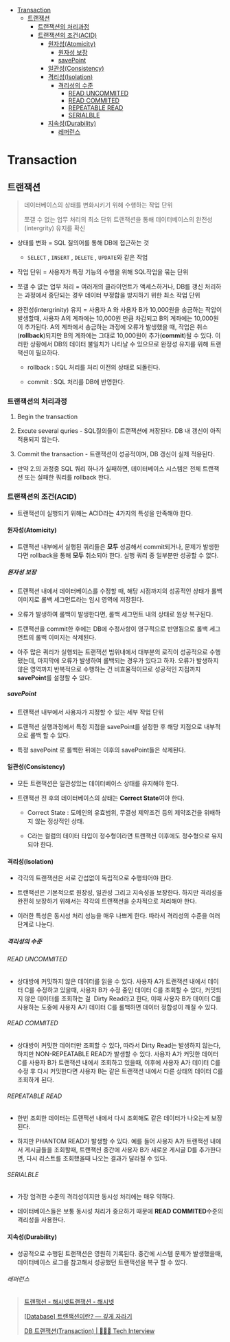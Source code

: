- [Transaction](#transaction)
  - [트랜잭션](#트랜잭션)
    - [트랜잭션의 처리과정](#트랜잭션의-처리과정)
    - [트랜잭션의 조건(ACID)](#트랜잭션의-조건acid)
      - [원자성(Atomicity)](#원자성atomicity)
        - [원자성 보장](#원자성-보장)
        - [savePoint](#savepoint)
      - [일관성(Consistency)](#일관성consistency)
      - [격리성(Isolation)](#격리성isolation)
        - [격리성의 수준](#격리성의-수준)
          - [READ UNCOMMITED](#read-uncommited)
          - [READ COMMITED](#read-commited)
          - [REPEATABLE READ](#repeatable-read)
          - [SERIALBLE](#serialble)
      - [지속성(Durability)](#지속성durability)
          - [레퍼런스](#레퍼런스)
# Transaction

## 트랜잭션

> 데이터베이스의 상태를 변화시키기 위해 수행하는 작업 단위
> 
> 쪼갤 수 없는 업무 처리의 최소 단위
> 트랜잭션을 통해 데이터베이스의 완전성(intergrity) 유지를 확신

- 상태를 변화 = SQL 질의어를 통해 DB에 접근하는 것
  
  - `SELECT` , `INSERT` , `DELETE` , `UPDATE`와 같은 작업

- 작업 단위 = 사용자가 특정 기능의 수행을 위해 SQL작업을 묶는 단위

- 쪼갤 수 없는 업무 처리 = 여러개의 클라이언트가 액세스하거나, DB를 갱신 처리하는 과정에서 중단되는 경우 데이터 부정합을 방지하기 위한 최소 작업 단위

- 완전성(intergrinity) 유지 = 사용자 A 와 사용자 B가 10,000원을 송금하는 작압이 발생할때, 사용자 A의 계좌에는 10,000원 만큼 차감되고 B의 계좌에는 10,000원이 추가된다. A의 계좌에서 송금하는 과정에 오류가 발생했을 때, 작업은 취소(**rollback**)되지만 B의 계좌에는 그대로 10,000원이 추가(**commit**)될 수 있다. 이러한 상황에서 DB의 데이터 불일치가 나타날 수 있으므로 완정성 유지를 위해 트랜잭션이 필요하다.
  
  - rollback : SQL 처리를 처리 이전의 상태로 되돌린다.
  
  - commit : SQL 처리를 DB에 반영한다.

### 트랜잭션의 처리과정

1. Begin the transaction

2. Excute several quries - SQL질의들이 트랜잭션에 저장된다. DB 내 갱신이 아직 적용되지 않는다.

3. Commit the transaction - 트랜잭션이 성공적이며, DB 갱신이 실제 적용된다.
- 만약 2.의 과정중 SQL 쿼리 하나가 실패하면, 데이터베이스 시스템은 전체 트랜잭션 또는 실패한 쿼리를 rollback 한다.

### 트랜잭션의 조건(ACID)

- 트랜잭션이 실행되기 위해는 ACID라는 4가지의 특성을 만족해야 한다.

#### 원자성(Atomicity)

- 트랜잭션 내부에서 실행된 쿼리들은 **모두** 성공해서 commit되거나, 문제가 발생한다면 rollback을 통해 **모두** 취소되야 한다. 실행 쿼리 중 일부분만 성공할 수 없다.

##### 원자성 보장

- 트랜잭션 내에서 데이터베이스를 수정할 때, 해당 시점까지의 성공적인 상태가 롤백 이미지로 롤백 세그먼트라는 임시 영역에 저장된다.

- 오류가 발생하여 롤백이 발생한다면, 롤백 세그먼트 내의 상태로 원상 복구된다.

- 트랜잭션을 commit한 후에는 DB에 수정사항이 영구적으로 반영됨으로 롤백 세그먼트의 롤백 이미지는 삭제된다.

- 아주 많은 쿼리가 실행되는 트랜잭션 범위내에서 대부분의 로직이 성공적으로 수행됐는데, 마지막에 오류가 발생하여 롤백되는 경우가 있다고 하자. 오류가 발생하지 않은 영역까지 반복적으로 수행하는 건 비효율적이므로 성공적인 지점까지 **savePoint**를 설정할 수 있다.

##### savePoint

- 트랜잭션 내부에서 사용자가 지정할 수 있는 세부 작업 단위

- 트랜잭션 실행과정에서 특정 지점을 savePoint를 설정한 후 해당 지점으로 내부적으로 롤백 할 수 있다.

- 특정 savePoint 로 롤백한 뒤에는 이후의 savePoint들은 삭제된다.

#### 일관성(Consistency)

- 모든 트랜잭션은 일관성있는 데이터베이스 상태를 유지해야 한다.

- 트랜잭션 전 후의 데이터베이스의 상태는 **Correct State**여야 한다.
  
  - Correct State : 도메인의 유효범위, 무결성 제약조건 등의 제약조건을 위배하지 않는 정상적인 상태.
  
  - C라는 컬럼의 데이터 타입이 정수형이라면 트랜잭션 이후에도 정수형으로 유지되야 한다.

#### 격리성(Isolation)

- 각각의 트랜잭션은 서로 간섭없이 독립적으로 수행되어야 한다.

- 트랜잭션은 기본적으로 원장성, 일관성 그리고 지속성을 보장한다. 하지만 격리성을 완전히 보장하기 위해서는 각각의 트랜잭션을 순차적으로 처리해야 한다.

- 이러한 특성은 동시성 처리 성능을 매우 나쁘게 한다. 따라서 격리성의 수준을 여러 단계로 나눈다.

##### 격리성의 수준

###### READ UNCOMMITED

- 상대방에 커밋하지 않은 데이터를 읽을 수 있다. 사용자 A가 트랜잭션 내에서 데이터 C를 수정하고 있을때, 사용자 B가 수정 중인 데이터 C를 조회할 수 있다, 커밋되지 않은 데이터를 조회하는 걸  Dirty Read라고 한다, 이때 사용자 B가 데이터 C를 사용하는 도중에 사용자 A가 데이터 C를 롤백하면 데이터 정합성이 깨질 수 있다.

###### READ COMMITED

- 상대방이 커밋한 데이터만 조회할 수 있다, 따라서 Dirty Read는 발생하지 않는다, 하지만 NON-REPEATABLE READ가 발생할 수 있다. 사용자 A가 커밋한 데이터 C를 사용자 B가 트랜잭션 내에서 조회하고 있을때, 이후에 사용자 A가 데이터 C를 수정 후 다시 커밋한다면 사용자 B는 같은 트랜잭션 내에서 다른 상태의 데이터 C를 조회하게 된다.

###### REPEATABLE READ

- 한번 조회한 데이터는 트랜잭션 내에서 다시 조회해도 같은 데이터가 나오는게 보장된다. 

- 하지만 PHANTOM READ가 발생할 수 있다. 예를 들어 사용자 A가 트랜잭션 내에서 게시글들을 조회할때, 트랜잭션 중간에 사용자 B가 새로운 게시글 D를 추가한다면, 다시 리스트를 조회했을때 나오는 결과가 달라질 수 있다.  

###### SERIALBLE

- 가장 엄격한 수준의 격리성이지만 동시성 처리에는 매우 약하다.



- 데이터베이스들은 보통 동시성 처리가 중요하기 때문에 **READ COMMITED**수준의 격리성을 사용한다.

#### 지속성(Durability)

- 성공적으로 수행된 트랜잭션은 영원히 기록된다. 중간에 시스템 문제가 발생했을때, 데이터베이스 로그를 참고해서 성공했던 트랜잭션을 복구 할 수 있다.

###### 레퍼런스

> [트랜잭션 - 해시넷](http://wiki.hash.kr/index.php/%ED%8A%B8%EB%9E%9C%EC%9E%AD%EC%85%98)[트랜잭션 - 해시넷](http://wiki.hash.kr/index.php/%ED%8A%B8%EB%9E%9C%EC%9E%AD%EC%85%98)
> 
> [[Database] 트랜잭션이란? — 깊게 자라기](https://devjem.tistory.com/27#%EC%-B%--%EC%-E%--%EC%--%B--Automicity-)
> 
> [DB 트랜잭션(Transaction) | 👨🏻‍💻 Tech Interview](https://gyoogle.dev/blog/computer-science/data-base/Transaction.html)
